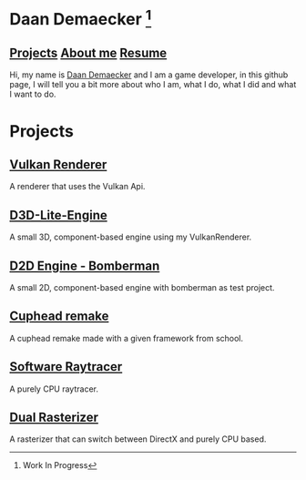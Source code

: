 # Daan Demaecker [^1]
## [Projects](#Projects)      [About me](AboutMe.md)      [Resume](Content/DaanDemaeckerCV.pdf)
Hi, my name is [Daan Demaecker](AboutMe.md) and I am a game developer, in this github page, I will tell you a bit more about who I am, what I do, what I did and what I want to do.  

[^1]: Work In Progress

# Projects
## [Vulkan Renderer](https://github.com/DaanDemaecker/VulkanRenderer)
A renderer that uses the Vulkan Api.  

## [D3D-Lite-Engine](https://github.com/DaanDemaecker/D3D-Lite-Engine)
A small 3D, component-based engine using my VulkanRenderer.

## [D2D Engine - Bomberman](https://github.com/DaanDemaecker/D2DEngine)
A small 2D, component-based engine with bomberman as test project.  

## [Cuphead remake](https://github.com/DaanDemaecker/CupheadRemake)
A cuphead remake made with a given framework from school.  

## [Software Raytracer](https://github.com/DaanDemaecker/RayTracer)
A purely CPU raytracer.

## [Dual Rasterizer](https://github.com/DaanDemaecker/DualRasterizer)
A rasterizer that can switch between DirectX and purely CPU based.
